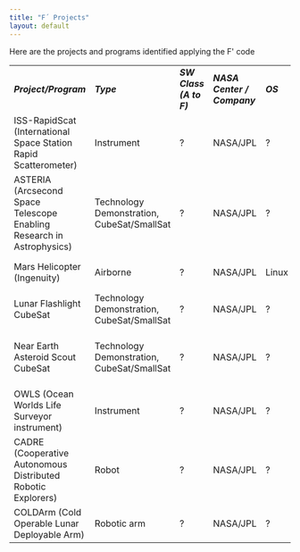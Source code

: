 ```yaml
---
title: "F´ Projects"
layout: default
---
```


Here are the projects and programs identified applying the F' code


| | | | | | | | | |
|:---|:---|:---|:---|:---|:---|:---|:---|:---| 
|**_Project/Program_**| **_Type_** | **_SW Class (A to F)_** | **_NASA Center / Company_** | **_OS_** | **_HW Platform_** | **_Launch Date_**| **_Enf of Mission_** | **_Note_**
| ISS-RapidScat (International Space Station Rapid Scatterometer) | Instrument | ? | NASA/JPL | ? | ? |  Sep. 21, 2014 | Nov. 18, 2018 | [Mission](https://www.jpl.nasa.gov/missions/international-space-station-rapid-scatterometer-iss-rapidscat) - Target: Earth |
| ASTERIA (Arcsecond Space Telescope Enabling Research in Astrophysics) | Technology Demonstration, CubeSat/SmallSat | ? | NASA/JPL | ? | ? | Aug. 14, 2017 | End of Feb. 2020 | [Mission](https://www.jpl.nasa.gov/missions/arcsecond-space-telescope-enabling-research-in-astrophysics-asteria) - Target: Exoplanets |
| Mars Helicopter (Ingenuity) | Airborne | ? | NASA/JPL | Linux | Qualcomm’s Snapdragon 801 | Jul. 30, 2020 | Ongoing | [Mission](https://mars.nasa.gov/technology/helicopter/) - Target: Mars |
| Lunar Flashlight CubeSat | Technology Demonstration, CubeSat/SmallSat | ? | NASA/JPL | ? | ? | Dec. 11, 2022 |Ongoing | [Mission](https://www.jpl.nasa.gov/missions/lunar-flashlight) - Target: Moon |
| Near Earth Asteroid Scout CubeSat | Technology Demonstration, CubeSat/SmallSat | ? | NASA/JPL | ? | ? | Nov. 16, 2022 | Ongoing | [Mission](https://www.jpl.nasa.gov/missions/near-earth-asteroid-scout-neascout) - Target: Asteroids and Comets |
| OWLS (Ocean Worlds Life Surveyor instrument) | Instrument | ? | NASA/JPL | ? | ? | ? | ? | [Mission](https://ml.jpl.nasa.gov/projects/owls/owls.html) |
| CADRE (Cooperative Autonomous Distributed Robotic Explorers) | Robot | ? | NASA/JPL | ? | ? | ? | ? | [Mission](https://www.nasa.gov/directorates/spacetech/game_changing_development/projects/CADRE) | xxxxxxxxxxxxxx |
| COLDArm (Cold Operable Lunar Deployable Arm) | Robotic arm | ? | NASA/JPL | ? | ? | ? | ? | [Mission](https://www.nasa.gov/feature/cold-operable-lunar-deployable-arm-coldarm/) |
